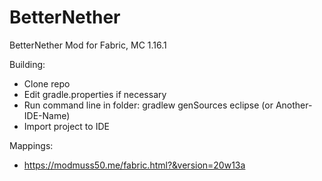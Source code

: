 # BetterNether
BetterNether Mod for Fabric, MC 1.16.1

Building:
* Clone repo
* Edit gradle.properties if necessary
* Run command line in folder: gradlew genSources eclipse (or Another-IDE-Name)
* Import project to IDE

Mappings:
* https://modmuss50.me/fabric.html?&version=20w13a